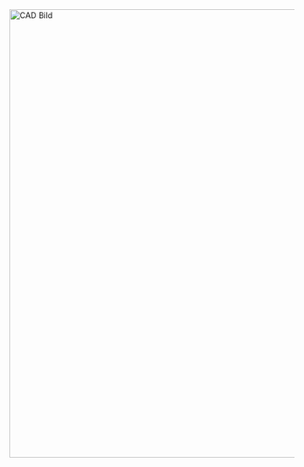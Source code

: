 <img width="1147" height="791" alt="CAD Bild" src="https://github.com/user-attachments/assets/eeb49920-19df-4cac-b49e-a70f4bcdd126" />
